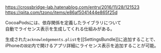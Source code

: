 <https://crossbridge-lab.hatenablog.com/entry/2016/11/28/121523>  
<https://qiita.com/tzono/items/e86af5041444e865f25d>

CocoaPodsには、依存関係を定義したライブラリについて  
自動でライセンス表示を生成してくれる仕組みがある。

生成された`acknowledgements.plist`を[[SettingsBundle]]に追加することで、  
iPhoneの`設定`内で開けるアプリ詳細にライセンス表示を追加することが可能。